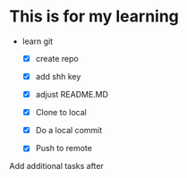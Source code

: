 # This is for my learning

* learn git
   - [x] create repo
   - [x] add shh key
   - [x] adjust README.MD
   - [x] Clone to local
   - [x] Do a local commit
   - [x] Push to remote


Add additional tasks after
